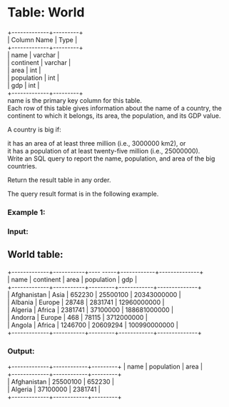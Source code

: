 # Table: World  

+-------------+---------+  
| Column Name | Type    |  
+-------------+---------+  
| name        | varchar |  
| continent   | varchar |  
| area        | int     |  
| population  | int     |  
| gdp         | int     |  
+-------------+---------+  
name is the primary key column for this table.  
Each row of this table gives information about the name of a country, the continent to which it belongs, its area, the population, and its GDP value.   
 

A country is big if:  

it has an area of at least three million (i.e., 3000000 km2), or  
it has a population of at least twenty-five million (i.e., 25000000).  
Write an SQL query to report the name, population, and area of the big countries.  

Return the result table in any order.  

The query result format is in the following example.  

 

### Example 1:  

### Input:   
## World table:  
+-------------+-----------+---- -----+------------+--------------+  
| name        | continent | area    | population | gdp          |  
+-------------+-----------+---------+------------+--------------+  
| Afghanistan | Asia      | 652230  | 25500100   | 20343000000  |  
| Albania     | Europe    | 28748   | 2831741    | 12960000000  |  
| Algeria     | Africa    | 2381741 | 37100000   | 188681000000 |  
| Andorra     | Europe    | 468     | 78115      | 3712000000   |  
| Angola      | Africa    | 1246700 | 20609294   | 100990000000 |   
+-------------+-----------+---------+------------+--------------+
### Output:   
+-------------+------------+---------+
| name        | population | area    |  
+-------------+------------+---------+  
| Afghanistan | 25500100   | 652230  |  
| Algeria     | 37100000   | 2381741 |  
+-------------+------------+---------+  
